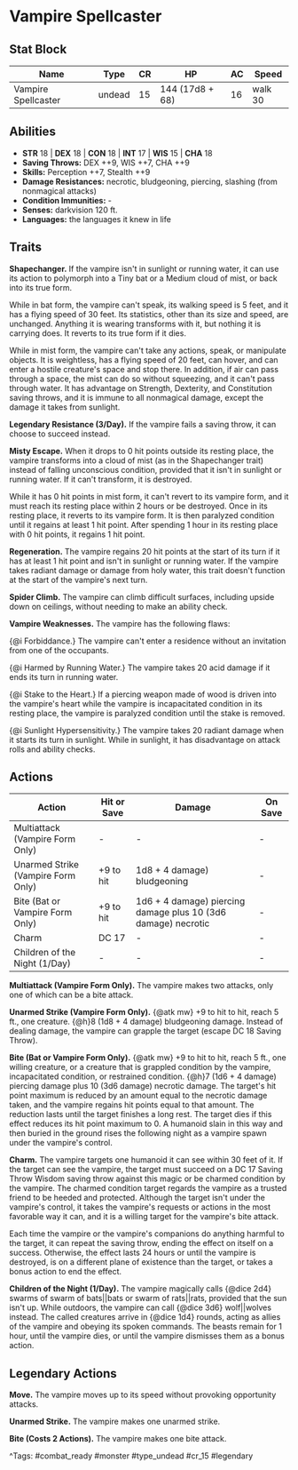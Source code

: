 # Vampire Spellcaster

## Stat Block

| Name | Type | CR | HP | AC | Speed |
|------|------|----|----|----|-------|
| Vampire Spellcaster | undead | 15 | 144 (17d8 + 68) | 16 | walk 30 |

## Abilities

- **STR** 18 | **DEX** 18 | **CON** 18 | **INT** 17 | **WIS** 15 | **CHA** 18
- **Saving Throws:** DEX ++9, WIS ++7, CHA ++9  
- **Skills:** Perception ++7, Stealth ++9  
- **Damage Resistances:** necrotic, bludgeoning, piercing, slashing (from nonmagical attacks)  
- **Condition Immunities:** -  
- **Senses:** darkvision 120 ft.  
- **Languages:** the languages it knew in life

## Traits

**Shapechanger.** If the vampire isn't in sunlight or running water, it can use its action to polymorph into a Tiny bat or a Medium cloud of mist, or back into its true form.

While in bat form, the vampire can't speak, its walking speed is 5 feet, and it has a flying speed of 30 feet. Its statistics, other than its size and speed, are unchanged. Anything it is wearing transforms with it, but nothing it is carrying does. It reverts to its true form if it dies.

While in mist form, the vampire can't take any actions, speak, or manipulate objects. It is weightless, has a flying speed of 20 feet, can hover, and can enter a hostile creature's space and stop there. In addition, if air can pass through a space, the mist can do so without squeezing, and it can't pass through water. It has advantage on Strength, Dexterity, and Constitution saving throws, and it is immune to all nonmagical damage, except the damage it takes from sunlight.

**Legendary Resistance (3/Day).** If the vampire fails a saving throw, it can choose to succeed instead.

**Misty Escape.** When it drops to 0 hit points outside its resting place, the vampire transforms into a cloud of mist (as in the Shapechanger trait) instead of falling unconscious condition, provided that it isn't in sunlight or running water. If it can't transform, it is destroyed.

While it has 0 hit points in mist form, it can't revert to its vampire form, and it must reach its resting place within 2 hours or be destroyed. Once in its resting place, it reverts to its vampire form. It is then paralyzed condition until it regains at least 1 hit point. After spending 1 hour in its resting place with 0 hit points, it regains 1 hit point.

**Regeneration.** The vampire regains 20 hit points at the start of its turn if it has at least 1 hit point and isn't in sunlight or running water. If the vampire takes radiant damage or damage from holy water, this trait doesn't function at the start of the vampire's next turn.

**Spider Climb.** The vampire can climb difficult surfaces, including upside down on ceilings, without needing to make an ability check.

**Vampire Weaknesses.** The vampire has the following flaws:

{@i Forbiddance.} The vampire can't enter a residence without an invitation from one of the occupants.

{@i Harmed by Running Water.} The vampire takes 20 acid damage if it ends its turn in running water.

{@i Stake to the Heart.} If a piercing weapon made of wood is driven into the vampire's heart while the vampire is incapacitated condition in its resting place, the vampire is paralyzed condition until the stake is removed.

{@i Sunlight Hypersensitivity.} The vampire takes 20 radiant damage when it starts its turn in sunlight. While in sunlight, it has disadvantage on attack rolls and ability checks.


## Actions

| Action | Hit or Save | Damage | On Save |
|--------|--------------|--------|----------|
| Multiattack (Vampire Form Only) | - | - | - |
| Unarmed Strike (Vampire Form Only) | +9 to hit | 1d8 + 4 damage) bludgeoning | - |
| Bite (Bat or Vampire Form Only) | +9 to hit | 1d6 + 4 damage) piercing damage plus 10 (3d6 damage) necrotic | - |
| Charm | DC 17 | - | - |
| Children of the Night (1/Day) | - | - | - |

**Multiattack (Vampire Form Only).** The vampire makes two attacks, only one of which can be a bite attack.

**Unarmed Strike (Vampire Form Only).** {@atk mw} +9 to hit to hit, reach 5 ft., one creature. {@h}8 (1d8 + 4 damage) bludgeoning damage. Instead of dealing damage, the vampire can grapple the target (escape DC 18 Saving Throw).

**Bite (Bat or Vampire Form Only).** {@atk mw} +9 to hit to hit, reach 5 ft., one willing creature, or a creature that is grappled condition by the vampire, incapacitated condition, or restrained condition. {@h}7 (1d6 + 4 damage) piercing damage plus 10 (3d6 damage) necrotic damage. The target's hit point maximum is reduced by an amount equal to the necrotic damage taken, and the vampire regains hit points equal to that amount. The reduction lasts until the target finishes a long rest. The target dies if this effect reduces its hit point maximum to 0. A humanoid slain in this way and then buried in the ground rises the following night as a vampire spawn under the vampire's control.

**Charm.** The vampire targets one humanoid it can see within 30 feet of it. If the target can see the vampire, the target must succeed on a DC 17 Saving Throw Wisdom saving throw against this magic or be charmed condition by the vampire. The charmed condition target regards the vampire as a trusted friend to be heeded and protected. Although the target isn't under the vampire's control, it takes the vampire's requests or actions in the most favorable way it can, and it is a willing target for the vampire's bite attack.

Each time the vampire or the vampire's companions do anything harmful to the target, it can repeat the saving throw, ending the effect on itself on a success. Otherwise, the effect lasts 24 hours or until the vampire is destroyed, is on a different plane of existence than the target, or takes a bonus action to end the effect.

**Children of the Night (1/Day).** The vampire magically calls {@dice 2d4} swarms of swarm of bats||bats or swarm of rats||rats, provided that the sun isn't up. While outdoors, the vampire can call {@dice 3d6} wolf||wolves instead. The called creatures arrive in {@dice 1d4} rounds, acting as allies of the vampire and obeying its spoken commands. The beasts remain for 1 hour, until the vampire dies, or until the vampire dismisses them as a bonus action.

## Legendary Actions

**Move.** The vampire moves up to its speed without provoking opportunity attacks.

**Unarmed Strike.** The vampire makes one unarmed strike.

**Bite (Costs 2 Actions).** The vampire makes one bite attack.



^Tags: #combat_ready #monster #type_undead #cr_15 #legendary